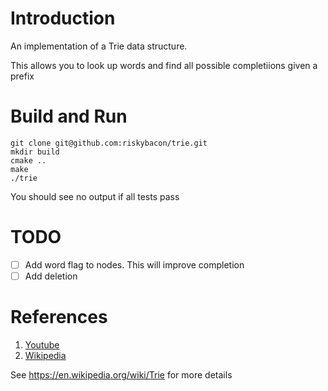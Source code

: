 # Introduction

An implementation of a Trie data structure.

This allows you to look up words and find all possible completiions given a prefix

# Build and Run

```
git clone git@github.com:riskybacon/trie.git
mkdir build
cmake ..
make
./trie
```

You should see no output if all tests pass

# TODO

- [ ] Add word flag to nodes. This will improve completion
- [ ] Add deletion

# References

1. [Youtube](https://www.youtube.com/watch?v=-urNrIAQnNo)
2. [Wikipedia](https://en.wikipedia.org/wiki/Trie)

See https://en.wikipedia.org/wiki/Trie for more details
